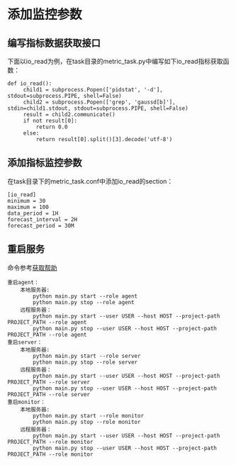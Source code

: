 # 添加监控参数<a name="ZH-CN_TOPIC_0303986185"></a>

## 编写指标数据获取接口<a name="section5892154973918"></a>

下面以io\_read为例，在task目录的metric\_task.py中编写如下io\_read指标获取函数：

```
def io_read():
     child1 = subprocess.Popen(['pidstat', '-d'], stdout=subprocess.PIPE, shell=False)
     child2 = subprocess.Popen(['grep', 'gaussd[b]'], stdin=child1.stdout, stdout=subprocess.PIPE, shell=False)
     result = child2.communicate()
     if not result[0]:
         return 0.0
     else:
         return result[0].split()[3].decode('utf-8')
```

## 添加指标监控参数<a name="section1945041517195"></a>

在task目录下的metric\_task.conf中添加io\_read的section：

```
[io_read]
minimum = 30
maximum = 100
data_period = 1H
forecast_interval = 2H
forecast_period = 30M
```

## 重启服务<a name="section13907125892019"></a>

命令参考[获取帮助](获取帮助-9.md)

```
重启agent：
    本地服务器: 
        python main.py start --role agent
        python main.py stop --role agent
    远程服务器：
        python main.py start --user USER --host HOST --project-path PROJECT_PATH --role agent    
        python main.py stop --user USER --host HOST --project-path PROJECT_PATH --role agent    
重启server：
    本地服务器: 
        python main.py start --role server
        python main.py stop --role server
    远程服务器：
        python main.py start --user USER --host HOST --project-path PROJECT_PATH --role server
        python main.py stop --user USER --host HOST --project-path PROJECT_PATH --role server
重启monitor：
    本地服务器: 
        python main.py start --role monitor
        python main.py stop --role monitor
    远程服务器：
        python main.py start --user USER --host HOST --project-path PROJECT_PATH --role monitor
        python main.py stop --user USER --host HOST --project-path PROJECT_PATH --role monitor
```

